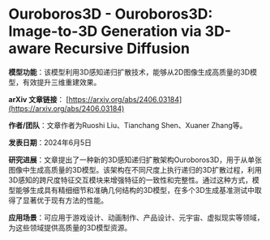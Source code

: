 # Ouroboros3D - Ouroboros3D: Image-to-3D Generation via 3D-aware Recursive Diffusion

**模型功能**：该模型利用3D感知递归扩散技术，能够从2D图像生成高质量的3D模型，有效提升三维重建效果。

**arXiv 文章链接**：
[https://arxiv.org/abs/2406.03184](https://arxiv.org/abs/2406.03184)

**作者/团队**：文章作者为Ruoshi Liu、Tianchang Shen、Xuaner Zhang等。

**发表日期**：2024年6月5日

**研究进展**：文章提出了一种新的3D感知递归扩散架构Ouroboros3D，用于从单张图像中生成高质量的3D模型。该架构在不同尺度上执行递归的3D扩散过程，利用3D感知的跨尺度特征交互模块来增强特征的一致性和完整性。通过这种方式，模型能够生成具有精细细节和准确几何结构的3D模型，在多个3D生成基准测试中取得了显著优于现有方法的性能。

**应用场景**：可应用于游戏设计、动画制作、产品设计、元宇宙、虚拟现实等领域，为这些领域提供高质量的3D模型资源。